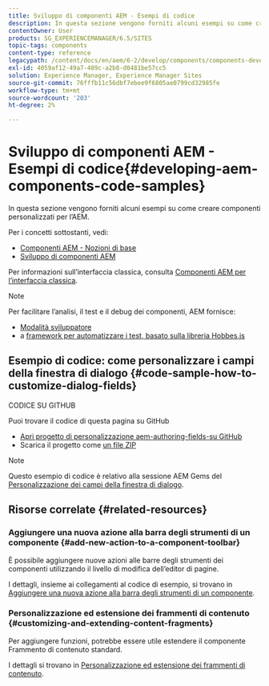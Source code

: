 ```yaml
---
title: Sviluppo di componenti AEM - Esempi di codice
description: In questa sezione vengono forniti alcuni esempi su come creare componenti personalizzati per l’AEM.
contentOwner: User
products: SG_EXPERIENCEMANAGER/6.5/SITES
topic-tags: components
content-type: reference
legacypath: /content/docs/en/aem/6-2/develop/components/components-develop
exl-id: 4059af12-49a7-489c-a2b8-d0481be57cc5
solution: Experience Manager, Experience Manager Sites
source-git-commit: 76fffb11c56dbf7ebee9f6805ae0799cd32985fe
workflow-type: tm+mt
source-wordcount: '203'
ht-degree: 2%

---
```


# Sviluppo di componenti AEM - Esempi di codice{#developing-aem-components-code-samples}

In questa sezione vengono forniti alcuni esempi su come creare componenti personalizzati per l’AEM.

Per i concetti sottostanti, vedi:

* [Componenti AEM - Nozioni di base](/help/sites-developing/components-basics.md)
* [Sviluppo di componenti AEM](/help/sites-developing/developing-components.md)

Per informazioni sull’interfaccia classica, consulta [Componenti AEM per l’interfaccia classica](/help/sites-developing/developing-components-classic.md).

>[!NOTE]
>
>Per facilitare l’analisi, il test e il debug dei componenti, AEM fornisce:
>
>* [Modalità sviluppatore](/help/sites-developing/developer-mode.md)
>* a [framework per automatizzare i test, basato sulla libreria Hobbes.js](/help/sites-developing/hobbes.md)
>

## Esempio di codice: come personalizzare i campi della finestra di dialogo {#code-sample-how-to-customize-dialog-fields}

CODICE SU GITHUB

Puoi trovare il codice di questa pagina su GitHub

* [Apri progetto di personalizzazione aem-authoring-fields-su GitHub](https://github.com/Adobe-Marketing-Cloud/aem-authoring-dialog-fields-customization)
* Scarica il progetto come [un file ZIP](https://codeload.github.com/Adobe-Marketing-Cloud/aem-authoring-dialog-fields-customization/zip/refs/heads/master)

>[!NOTE]
>
>Questo esempio di codice è relativo alla sessione AEM Gems del [Personalizzazione dei campi della finestra di dialogo](https://experienceleague.adobe.com/docs/experience-manager-gems-events/gems/gems2015/aem-customizing-dialog-fields-in-touch-ui.html).

## Risorse correlate {#related-resources}

### Aggiungere una nuova azione alla barra degli strumenti di un componente {#add-new-action-to-a-component-toolbar}

È possibile aggiungere nuove azioni alle barre degli strumenti dei componenti utilizzando il livello di modifica dell’editor di pagine.

I dettagli, insieme ai collegamenti al codice di esempio, si trovano in [Aggiungere una nuova azione alla barra degli strumenti di un componente](/help/sites-developing/customizing-page-authoring-touch.md#add-new-action-to-a-component-toolbar).

### Personalizzazione ed estensione dei frammenti di contenuto {#customizing-and-extending-content-fragments}

Per aggiungere funzioni, potrebbe essere utile estendere il componente Frammento di contenuto standard.

I dettagli si trovano in [Personalizzazione ed estensione dei frammenti di contenuto](/help/sites-developing/customizing-content-fragments.md).
